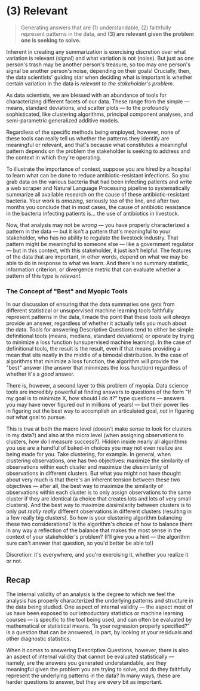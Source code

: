 
# (3) Relevant

> Generating answers that are (1) understandable, (2) faithfully represent patterns in the data, and **(3) are relevant given the problem one is seeking to solve.**

Inherent in creating any summarization is exercising discretion over what variation is relevant (signal) and what variation is not (noise). But just as one person's trash may be another person's treasure, so too may one person's signal be another person's noise, depending on their goals! Crucially, then, the data scientists' guiding star when deciding what is important is whether certain variation in the data is *relevant to the stakeholder's problem*.

As data scientists, we are blessed with an abundance of tools for characterizing different facets of our data. These range from the simple — means, standard deviations, and scatter plots — to the profoundly sophisticated, like clustering algorithms, principal component analyses, and semi-parametric generalized additive models.

Regardless of the specific methods being employed, however, none of these tools can really tell us whether the patterns they identify are meaningful or relevant, and that's because what constitutes a meaningful pattern depends on the problem the stakeholder is seeking to address and the context in which they're operating.

To illustrate the importance of context, suppose you are hired by a hospital to learn what can be done to reduce antibiotic-resistant infections. So you grab data on the various bacteria that had been infecting patients and write a web scraper and Natural Language Processing pipeline to systematically summarize all available research on the cause of these antibiotic-resistant bacteria. Your work is *amazing*, seriously top of the line, and after two months you conclude that in most cases, the cause of antibiotic resistance in the bacteria infecting patients is... the use of antibiotics in livestock.

Now, that analysis may not be *wrong* — you have properly characterized a pattern in the data — but it isn't a pattern that's meaningful to your stakeholder, who has no ability to regulate the livestock industry. That pattern might be meaningful to someone else — like a government regulator — but in this context, with this stakeholder, it just isn't helpful. The features of the data that are important, in other words, depend on what we may be able to do in response to what we learn. And there's no summary statistic, information criterion, or divergence metric that can evaluate whether a pattern of this type is *relevant*.


### The Concept of "Best" and Myopic Tools

In our discussion of ensuring that the data summaries one gets from different statistical or unsupervised machine learning tools faithfully represent patterns in the data, I made the point that these tools will *always* provide an answer, regardless of whether it actually tells you much about the data. Tools for answering Descriptive Questions tend to either be simple definitional tools (means, medians, standard deviations) or operate by trying to minimize a loss function (unsupervised machine learning). In the case of definitional tools, the result is the result, even if that means providing a mean that sits neatly in the middle of a bimodal distribution. In the case of algorithms that minimize a loss function, the algorithm will provide the "best" answer (the answer that minimizes the loss function) regardless of whether it's a *good* answer.

There is, however, a second layer to this problem of myopia. Data science tools are incredibly powerful at finding answers to questions of the form "If my goal is to minimize X, how should I do it?" type questions — answers you may have never figured out in millions of years! — but their power lies in figuring out the best way to accomplish an articulated goal, *not* in figuring out what goal to pursue.

This is true at both the macro level (doesn't make sense to look for clusters in my data?) and also at the micro level (when assigning observations to clusters, how do I measure success?). Hidden inside nearly all algorithms you use are a handful of baked-in choices you may not even realize are being made for you. Take clustering, for example. In general, when clustering observations, one has two objectives: maximize the similarity of observations within each cluster and maximize the *dis*similarity of observations in different clusters. But what you might not have thought about very much is that there's an inherent tension between these two objectives — after all, the best way to maximize the similarity of observations within each cluster is to only assign observations to the same cluster if they are identical (a choice that creates lots and lots of very small clusters). And the best way to maximize *dis*similarity between clusters is to only put *really really* different observations in different clusters (resulting in a few really big clusters). So how is your clustering algorithm balancing these two considerations? Is the algorithm's choice of how to balance them in any way a reflection of the balance that makes the most sense in the context of your stakeholder's problem? (I'll give you a hint — the algorithm sure can't answer that question, so you'd better be able to!)

Discretion: it's everywhere, and you're exercising it, whether you realize it or not.

## Recap

The internal validity of an analysis is the degree to which we feel the analysis has properly characterized the underlying patterns and structure in the data being studied. One aspect of internal validity — the aspect most of us have been exposed to our introductory statistics or machine learning courses — is specific to the tool being used, and can often be evaluated by mathematical or statistical means. "Is your regression properly specified?" is a question that can be answered, in part, by looking at your residuals and other diagnostic statistics. 

When it comes to answering Descriptive Questions, however, there is also an aspect of internal validity that cannot be evaluated statistically — namely, are the answers you generated understandable, are they meaningful given the problem you are trying to solve, and do they faithfully represent the underlying patterns in the data? In many ways, these are harder questions to answer, but they are every bit as important.
